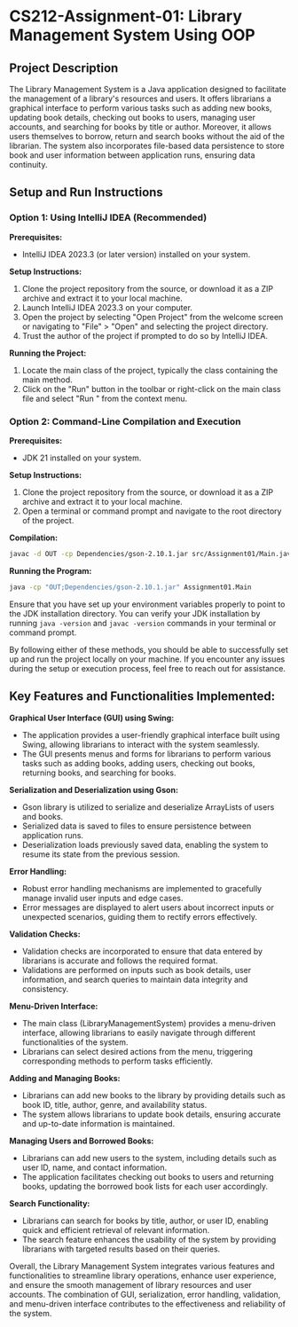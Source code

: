 # CS212-Assignment-01: Library Management System Using OOP

## Project Description

The Library Management System is a Java application designed to facilitate the management of a library's resources and users. It offers librarians a graphical interface to perform various tasks such as adding new books, updating book details, checking out books to users, managing user accounts, and searching for books by title or author. Moreover, it allows users themselves to borrow, return and search books without the aid of the librarian. The system also incorporates file-based data persistence to store book and user information between application runs, ensuring data continuity.

## Setup and Run Instructions

### Option 1: Using IntelliJ IDEA (Recommended)

**Prerequisites:**
- IntelliJ IDEA 2023.3 (or later version) installed on your system.

**Setup Instructions:**
1. Clone the project repository from the source, or download it as a ZIP archive and extract it to your local machine.
2. Launch IntelliJ IDEA 2023.3 on your computer.
3. Open the project by selecting "Open Project" from the welcome screen or navigating to "File" > "Open" and selecting the project directory.
4. Trust the author of the project if prompted to do so by IntelliJ IDEA.

**Running the Project:**
1. Locate the main class of the project, typically the class containing the main method.
2. Click on the "Run" button in the toolbar or right-click on the main class file and select "Run <MainClassName>" from the context menu.

### Option 2: Command-Line Compilation and Execution

**Prerequisites:**
- JDK 21 installed on your system.

**Setup Instructions:**
1. Clone the project repository from the source, or download it as a ZIP archive and extract it to your local machine.
2. Open a terminal or command prompt and navigate to the root directory of the project.

**Compilation:**
```bash
javac -d OUT -cp Dependencies/gson-2.10.1.jar src/Assignment01/Main.java src/Assignment01/User.java src/Assignment01/Book.java src/Assignment01/Library.java
```

**Running the Program:**
```bash
java -cp "OUT;Dependencies/gson-2.10.1.jar" Assignment01.Main
```

Ensure that you have set up your environment variables properly to point to the JDK installation directory. You can verify your JDK installation by running `java -version` and `javac -version` commands in your terminal or command prompt.

By following either of these methods, you should be able to successfully set up and run the project locally on your machine. If you encounter any issues during the setup or execution process, feel free to reach out for assistance.

## Key Features and Functionalities Implemented:

**Graphical User Interface (GUI) using Swing:**
- The application provides a user-friendly graphical interface built using Swing, allowing librarians to interact with the system seamlessly.
- The GUI presents menus and forms for librarians to perform various tasks such as adding books, adding users, checking out books, returning books, and searching for books.

**Serialization and Deserialization using Gson:**
- Gson library is utilized to serialize and deserialize ArrayLists of users and books.
- Serialized data is saved to files to ensure persistence between application runs.
- Deserialization loads previously saved data, enabling the system to resume its state from the previous session.

**Error Handling:**
- Robust error handling mechanisms are implemented to gracefully manage invalid user inputs and edge cases.
- Error messages are displayed to alert users about incorrect inputs or unexpected scenarios, guiding them to rectify errors effectively.

**Validation Checks:**
- Validation checks are incorporated to ensure that data entered by librarians is accurate and follows the required format.
- Validations are performed on inputs such as book details, user information, and search queries to maintain data integrity and consistency.

**Menu-Driven Interface:**
- The main class (LibraryManagementSystem) provides a menu-driven interface, allowing librarians to easily navigate through different functionalities of the system.
- Librarians can select desired actions from the menu, triggering corresponding methods to perform tasks efficiently.

**Adding and Managing Books:**
- Librarians can add new books to the library by providing details such as book ID, title, author, genre, and availability status.
- The system allows librarians to update book details, ensuring accurate and up-to-date information is maintained.

**Managing Users and Borrowed Books:**
- Librarians can add new users to the system, including details such as user ID, name, and contact information.
- The application facilitates checking out books to users and returning books, updating the borrowed book lists for each user accordingly.

**Search Functionality:**
- Librarians can search for books by title, author, or user ID, enabling quick and efficient retrieval of relevant information.
- The search feature enhances the usability of the system by providing librarians with targeted results based on their queries.

Overall, the Library Management System integrates various features and functionalities to streamline library operations, enhance user experience, and ensure the smooth management of library resources and user accounts. The combination of GUI, serialization, error handling, validation, and menu-driven interface contributes to the effectiveness and reliability of the system.

